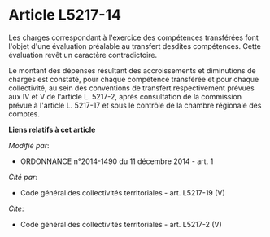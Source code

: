 # Article L5217-14

Les charges correspondant à l'exercice des compétences transférées font l'objet d'une évaluation préalable au transfert
desdites compétences. Cette évaluation revêt un caractère contradictoire. 

Le montant des dépenses résultant des accroissements et diminutions de charges est constaté, pour chaque compétence
transférée et pour chaque collectivité, au sein des conventions de transfert respectivement prévues aux IV et V de l'article
L. 5217-2, après consultation de la commission prévue à l'article L. 5217-17 et sous le contrôle de la chambre régionale des
comptes.

**Liens relatifs à cet article**

_Modifié par_:

  - ORDONNANCE n°2014-1490 du 11 décembre 2014 - art. 1

_Cité par_:

  - Code général des collectivités territoriales - art. L5217-19 (V)

_Cite_:

  - Code général des collectivités territoriales - art. L5217-2 (V)
